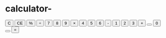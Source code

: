 # calculator-

<html>
	<head>
		<link rel="stylesheet" type="text/css" href="style.css">
		<link href="https://fonts.googleapis.com/css?family=Open+Sans:600,700" rel="stylesheet">
		<title>A simple calculator</title>
	</head>
	<body>
		<div id="container">
			<div id="calculator">
				<div id="result">
					<div id="history">
						<p id="history-value"></p>
					</div>
					<div id="output">
						<p id="output-value"></p>
					</div>
				</div>
				<div id="keyboard">
					<button class="operator" id="clear">C</button>
					<button class="operator" id="backspace">CE</button>
					<button class="operator" id="%">%</button>
					<button class="operator" id="/">&#247;</button>
					<button class="number" id="7">7</button>
					<button class="number" id="8">8</button>
					<button class="number" id="9">9</button>
					<button class="operator" id="*">&times;</button>
					<button class="number" id="4">4</button>
					<button class="number" id="5">5</button>
					<button class="number" id="6">6</button>
					<button class="operator" id="-">-</button>
					<button class="number" id="1">1</button>
					<button class="number" id="2">2</button>
					<button class="number" id="3">3</button>
					<button class="operator" id="+">+</button>
					<button class="empty" id="empty"></button>
					<button class="number" id="0">0</button>
					<button class="empty" id="empty"></button>
					<button class="operator" id="=">=</button>
				</div>
			</div>
		</div>
		<script src="script.js"></script>
	</body>
</html>
